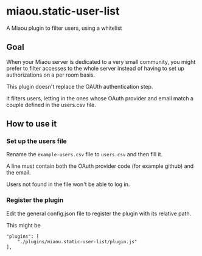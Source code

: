 # miaou.static-user-list

A Miaou plugin to filter users, using a whitelist

## Goal

When your Miaou server is dedicated to a very small community, you might prefer to filter accesses to the whole server instead of having to set up authorizations on a per room basis.

This plugin doesn't replace the OAUth authentication step.

It filters users, letting in the ones whose OAuth provider and email match a couple defined in the users.csv file.

## How to use it

### Set up the users file

Rename the `example-users.csv` file to `users.csv` and then fill it.

A line must contain both the OAuth provider code (for example github) and the email.

Users not found in the file won't be able to log in.

### Register the plugin

Edit the general config.json file to register the plugin with its relative path.
	
This might be

	"plugins": [
		"./plugins/miaou.static-user-list/plugin.js"
	],
